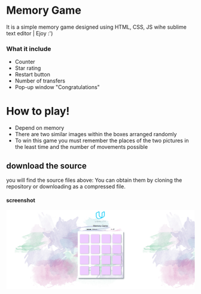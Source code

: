 
# Memory Game

It is a simple memory game designed using HTML, CSS, JS wihe sublime text editor      | Ejoy :')
### What it include

  -  Counter 
  - Star rating
  - Restart button
  - Number of transfers
  - Pop-up window "Congratulations"

# How to play!

  - Depend on memory
  - There are two similar images within the boxes arranged randomly
  - To win this game you must remember the places of the two pictures in the least time and the number of movements possible
  
## download the source

you will find the source files above:
You can obtain them by cloning the repository or downloading as a compressed file.

  #### screenshot
![memory game screenshot](screenshot.png)


